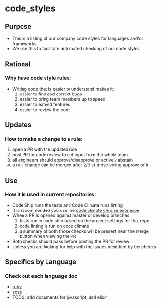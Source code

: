 # code_styles


## Purpose

* This is a listing of our company code styles for languages and/or frameworks.
* We use this to facilitate automated checking of our code styles.


## Rational

### Why have code style rules:
* Writing code that is easier to understand makes it:
  1. easier to find and correct bugs
  2. easier to bring team members up to speed
  3. easier to extend features
  4. easier to review the code


## Updates

### How to make a change to a rule:
  1. open a PR with the updated rule
  2. post PR for code review to get input from the whole team
  3. all engineers should approve/disapprove or actively abstain
  4. a rule change can be merged after 2/3 of those voting approve of it


## Use

### How it is used in current repositories:
* Code Ship runs the tests and Code Climate runs linting
* It is recommended you use the [code climate chrome extension](https://chrome.google.com/webstore/detail/code-climate/phgahogocbnfilkegjdpohgkkjgahjgk?hl=en)
* When a PR is opened against master or develop branches:
  1. tests run in code ship based on the project settings for that repo
  2. code linting is run on code climate
  3. a summary of both those checks will be present near the merge button when viewing the PR
* Both checks should pass before posting the PR for review
* Unless you are looking for help with the issues identified by the checks

## Specifics by Language

### Check out each language doc
* [ruby](https://github.com/ForwardFinancing/code_styles/blob/master/RUBY.md)
* [scss](https://github.com/ForwardFinancing/code_styles/blob/master/SCSS.md)
* TODO: add documents for javascript, and elixir 
